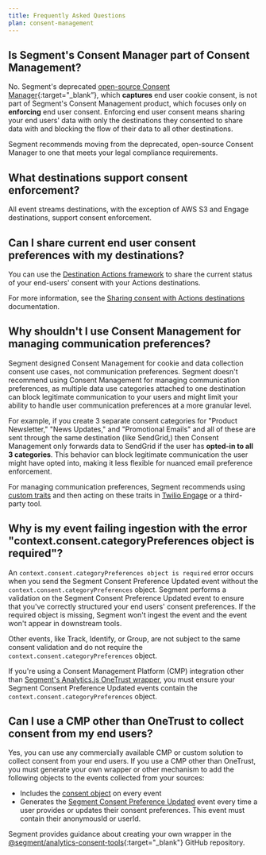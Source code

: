 ```yaml
---
title: Frequently Asked Questions
plan: consent-management
---
```


## Is Segment's Consent Manager part of Consent Management?

No. Segment's deprecated [open-source Consent Manager](https://github.com/segmentio/consent-manager){:target="_blank”}, which **captures** end user cookie consent, is not part of Segment's Consent Management product, which focuses only on **enforcing** end user consent. Enforcing end user consent means sharing your end users' data with only the destinations they consented to share data with and blocking the flow of their data to all other destinations.

Segment recommends moving from the deprecated, open-source Consent Manager to one that meets your legal compliance requirements. 

## What destinations support consent enforcement? 

All event streams destinations, with the exception of AWS S3 and Engage destinations, support consent enforcement. 

## Can I share current end user consent preferences with my destinations? 

You can use the [Destination Actions framework](/docs/connections/destinations/actions/) to share the current status of your end-users' consent with your Actions destinations. 

For more information, see the [Sharing consent with Actions destinations](/docs/privacy/consent-management/consent-in-unify/#sharing-consent-with-actions-destinations) documentation.

## Why shouldn't I use Consent Management for managing communication preferences? 

Segment designed Consent Management for cookie and data collection consent use cases, not communication preferences. Segment doesn't recommend using Consent Management for managing communication preferences, as multiple data use categories attached to one destination can block legitimate communication to your users and might limit your ability to handle user communication preferences at a more granular level.

For example, if you create 3 separate consent categories for "Product Newsletter," "News Updates," and "Promotional Emails" and all of these are sent through the same destination (like SendGrid,) then Consent Management only forwards data to SendGrid if the user has **opted-in to all 3 categories**. This behavior can block legitimate communication the user might have opted into, making it less flexible for nuanced email preference enforcement. 

For managing communication preferences, Segment recommends using [custom traits](/docs/unify/Traits/custom-traits/) and then acting on these traits in [Twilio Engage](/docs/engage/) or a third-party tool.

## Why is my event failing ingestion with the error "context.consent.categoryPreferences object is required"?

An `context.consent.categoryPreferences object is required` error occurs when you send the Segment Consent Preference Updated event without the `context.consent.categoryPreferences` object. Segment performs a validation on the Segment Consent Preference Updated event to ensure that you've correctly structured your end users' consent preferences. If the required object is missing, Segment won't ingest the event and the event won't appear in downstream tools.

Other events, like Track, Identify, or Group, are not subject to the same consent validation and do not require the `context.consent.categoryPreferences` object. 

If you're using a Consent Management Platform (CMP) integration other than [Segment's Analytics.js OneTrust wrapper](/docs/privacy/consent-management/onetrust-wrapper/), you must ensure your Segment Consent Preference Updated events contain the `context.consent.categoryPreferences` object.

## Can I use a CMP other than OneTrust to collect consent from my end users?

Yes, you can use any commercially available CMP or custom solution to collect consent from your end users. If you use a CMP other than OneTrust, you must generate your own wrapper or other mechanism to add the following objects to the events collected from your sources:
- Includes the [consent object](/docs/privacy/consent-management/consent-in-segment-connections/#consent-object) on every event
- Generates the [Segment Consent Preference Updated](/docs/privacy/consent-management/consent-in-unify/#segment-consent-preference-updated-event) event every time a user provides or updates their consent preferences. This event must contain their anonymousId or userId.

Segment provides guidance about creating your own wrapper in the [@segment/analytics-consent-tools](https://github.com/segmentio/analytics-next/tree/master/packages/consent/consent-tools){:target="_blank"} GitHub repository. 
